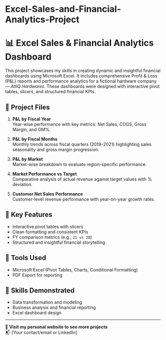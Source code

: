 # Excel-Sales-and-Financial-Analytics-Project
# 📊 Excel Sales & Financial Analytics Dashboard

This project showcases my skills in creating dynamic and insightful financial dashboards using Microsoft Excel. It includes comprehensive Profit & Loss (P&L) reports and performance analytics for a fictional hardware company — *AtliQ Hardwares*. These dashboards were designed with interactive pivot tables, slicers, and structured financial KPIs.

## 📁 Project Files

1. **P&L by Fiscal Year**  
   Year-wise performance with key metrics: Net Sales, COGS, Gross Margin, and GM%.

2. **P&L by Fiscal Months**  
   Monthly trends across fiscal quarters (2019–2021) highlighting sales seasonality and gross margin progression.

3. **P&L by Market**  
   Market-wise breakdown to evaluate region-specific performance.

4. **Market Performance vs Target**  
   Comparative analysis of actual revenue against target values with % deviation.

5. **Customer Net Sales Performance**  
   Customer-level revenue performance with year-on-year growth rates.

## 📌 Key Features

- Interactive pivot tables with slicers
- Clean formatting and consistent KPIs
- FY comparison metrics (e.g., `21 vs 20`)
- Structured and insightful financial storytelling

## 🧰 Tools Used

- Microsoft Excel (Pivot Tables, Charts, Conditional Formatting)
- PDF Export for reporting

## 🎯 Skills Demonstrated

- Data transformation and modeling
- Business analysis and financial reporting
- Excel dashboard design

---

🔗 **Visit my personal website to see more projects**  
📬 [Your contact/email or LinkedIn]


